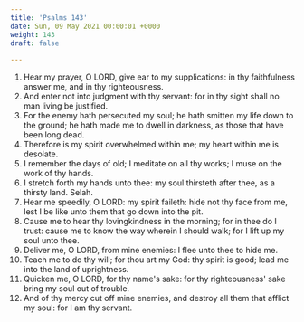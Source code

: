 ```yaml
---
title: 'Psalms 143'
date: Sun, 09 May 2021 00:00:01 +0000
weight: 143
draft: false
  
---
```


1. Hear my prayer, O LORD, give ear to my supplications: in thy faithfulness answer me, and in thy righteousness.
2. And enter not into judgment with thy servant: for in thy sight shall no man living be justified.
3. For the enemy hath persecuted my soul; he hath smitten my life down to the ground; he hath made me to dwell in darkness, as those that have been long dead.
4. Therefore is my spirit overwhelmed within me; my heart within me is desolate.
5. I remember the days of old; I meditate on all thy works; I muse on the work of thy hands.
6. I stretch forth my hands unto thee: my soul thirsteth after thee, as a thirsty land. Selah.
7. Hear me speedily, O LORD: my spirit faileth: hide not thy face from me, lest I be like unto them that go down into the pit.
8. Cause me to hear thy lovingkindness in the morning; for in thee do I trust: cause me to know the way wherein I should walk; for I lift up my soul unto thee.
9. Deliver me, O LORD, from mine enemies: I flee unto thee to hide me.
10. Teach me to do thy will; for thou art my God: thy spirit is good; lead me into the land of uprightness.
11. Quicken me, O LORD, for thy name's sake: for thy righteousness' sake bring my soul out of trouble.
12. And of thy mercy cut off mine enemies, and destroy all them that afflict my soul: for I am thy servant.
